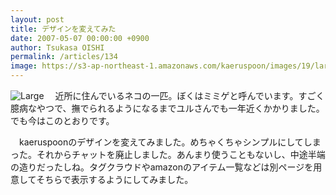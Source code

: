 ```yaml
---
layout: post
title: デザインを変えてみた
date: 2007-05-07 00:00:00 +0900
author: Tsukasa OISHI
permalink: /articles/134
image: https://s3-ap-northeast-1.amazonaws.com/kaeruspoon/images/19/large.JPG?1300872166
---
```


![Large](https://s3-ap-northeast-1.amazonaws.com/kaeruspoon/images/19/large.JPG?1300872166)
　近所に住んでいるネコの一匹。ぼくはミミゲと呼んでいます。すごく臆病なやつで、撫でられるようになるまでユルさんでも一年近くかかりました。でも今はこのとおりです。

　kaeruspoonのデザインを変えてみました。めちゃくちゃシンプルにしてしまった。それからチャットを廃止しました。あんまり使うこともないし、中途半端の造りだったしね。タグクラウドやamazonのアイテム一覧などは別ページを用意してそちらで表示するようにしてみました。

